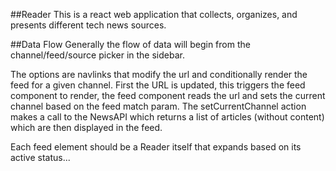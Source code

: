 ##Reader
This is a react web application that collects, organizes, and presents different tech news sources.

##Data Flow
Generally the flow of data will begin from the channel/feed/source picker in the sidebar.

The options are navlinks that modify the url and conditionally render the feed for a
given channel. First the URL is updated, this triggers the feed component to render, the feed component reads the url and sets the current channel based on the feed match param. The setCurrentChannel action makes a call to the NewsAPI which returns a list of articles (without content) which are then displayed in the feed.

Each feed element should be a Reader itself that expands based on its active status...

